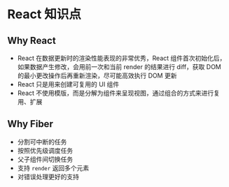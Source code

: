 # React 知识点

## Why React
* React 在数据更新时的渲染性能表现的非常优秀，React 组件首次初始化后，如果数据产生修改，会用前一次和当前 render 的结果进行 diff，获取 DOM 的最小更改操作后再重新渲染，尽可能高效执行 DOM 更新
* React 只是用来创建可复用的 UI 组件
* React 不使用模版，而是分解为组件来呈现视图，通过组合的方式来进行复用、扩展

## Why Fiber
* 分割可中断的任务
* 按照优先级调度任务
* 父子组件间切换任务
* 支持 `render` 返回多个元素
* 对错误处理更好的支持